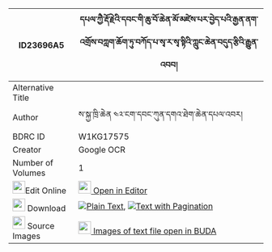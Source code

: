 |ID23696A5|དཔལ་ཀྱཻ་རྡོ་རྗེའི་དབང་གི་ཆུ་བོ་ཆེན་མོ་མཛེས་པར་བྱེད་པའི་རྒྱན་ནག་འགྲོས་བཀླག་ཆོག་ཏུ་བཀོད་པ་སྭ་ར་སྭ་སྟིའི་ཀླུང་ཆེན་བདུད་རྩིའི་རྒྱུན་འབབ། 
| --- | --- 
|Alternative Title |
|Author| ས་སྐྱ་ཁྲི་ཆེན ༤༢་ངག་དབང་ཀུན་དགའ་ཐེག་ཆེན་དཔལ་འབར།
|BDRC ID | W1KG17575
|Creator | Google OCR
|Number of Volumes| 1
|<img width="25" src="https://img.icons8.com/color/25/000000/edit-property.png">Edit Online| [<img width="25" src="https://avatars.githubusercontent.com/u/45091458?s=200&v=4"> Open in Editor](http://editor.openpecha.org/ID23696A5)
|<img width="25" src="https://img.icons8.com/fluent/48/000000/download-2.png"/>  Download | [![](https://img.icons8.com/color/20/000000/txt.png)Plain Text](https://github.com/Openpecha/ID23696A5/releases/download/v1/pal_kye_dorje_i_wang_gi_chuwo__plain_ID23696A5.zip), [![](https://img.icons8.com/color/20/000000/txt.png)Text with Pagination](https://github.com/Openpecha/ID23696A5/releases/download/v1/pal_kye_dorje_i_wang_gi_chuwo__pages_ID23696A5.zip)
|<img width="25" src="https://img.icons8.com/plasticine/100/000000/pictures-folder.png"/>  Source Images | [<img width="25" src="https://library.bdrc.io/icons/BUDA-small.svg"> Images of text file open in BUDA](https://library.bdrc.io/show/bdr:W1KG17575)